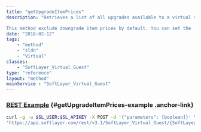 ```yaml
---
title: "getUpgradeItemPrices"
description: "Retrieves a list of all upgrades available to a virtual server. Upgradeable items include, but are not limited to, number of cores, amount of RAM, storage configuration, and network port speed. 

This method exclude downgrade item prices by default. You can set the 'includeDowngradeItemPrices' parameter to true so that it can include downgrade item prices. "
date: "2018-02-12"
tags:
    - "method"
    - "sldn"
    - "Virtual"
classes:
    - "SoftLayer_Virtual_Guest"
type: "reference"
layout: "method"
mainService : "SoftLayer_Virtual_Guest"
---
```


### [REST Example](#getUpgradeItemPrices-example) <a href="/article/rest/"><i class="fas fa-question"></i></a> {#getUpgradeItemPrices-example .anchor-link} 
```bash
curl -g -u $SL_USER:$SL_APIKEY -X POST -d '{"parameters": [boolean]}' \
'https://api.softlayer.com/rest/v3.1/SoftLayer_Virtual_Guest/{SoftLayer_Virtual_GuestID}/getUpgradeItemPrices'
```
